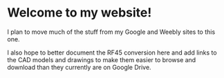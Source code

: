 # Welcome to my website!

I plan to move much of the stuff from my Google and Weebly sites to this one.

I also hope to better document the RF45 conversion here and add links to the CAD
models and drawings to make them easier to browse and download than they currently
are on Google Drive.

